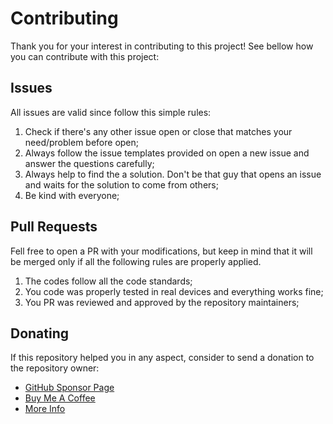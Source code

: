 # Contributing

Thank you for your interest in contributing to this project! See bellow how you can contribute with this project:

## Issues

All issues are valid since follow this simple rules:

1) Check if there's any other issue open or close that matches your need/problem before open;
2) Always follow the issue templates provided on open a new issue and answer the questions carefully;
3) Always help to find the a solution. Don't be that guy that opens an issue and waits for the solution to come from others;
4) Be kind with everyone;

## Pull Requests

Fell free to open a PR with your modifications, but keep in mind that it will be merged only if all the following rules are properly applied.

1) The codes follow all the code standards;
2) You code was properly tested in real devices and everything works fine;
3) You PR was reviewed and approved by the repository maintainers;

## Donating

If this repository helped you in any aspect, consider to send a donation to the repository owner:

* [GitHub Sponsor Page](https://github.com/sponsors/leandrosimoes)
* [Buy Me A Coffee](https://www.buymeacoffee.com/leandrosimoes)
* [More Info](https://lesimoes.dev)